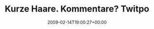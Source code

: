 ---
retweeted: false
source: <a href="http://twitter.com" rel="nofollow">Twitter Web Client</a>
entities:
  hashtags: []
  symbols: []
  user_mentions: []
  urls: []
display_text_range:
- '0'
- '55'
favorite_count: '0'
id_str: '1210401634'
truncated: false
retweet_count: '0'
id: '1210401634'
created_at: Sat Feb 14 19:00:27 +0000 2009
favorited: false
full_text: Kurze Haare. Kommentare? Twitpoll?  http://short.to/z5l
lang: de
tags:
- pesos:twitter
date: '2009-02-14T19:00:27+00:00'
src: https://twitter.com/bascht/status/1210401634
original_url: https://twitter.com/bascht/status/1210401634
type: twitter_tweet
text: Kurze Haare. Kommentare? Twitpoll?  http://short.to/z5l
title: Kurze Haare. Kommentare? Twitpo

---